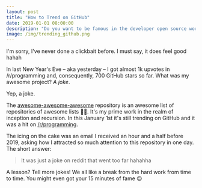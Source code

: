 ```yaml
---
layout: post
title: "How to Trend on GitHub"
date: 2019-01-01 08:00:00
description: "Do you want to be famous in the developer open source world? Here you will learn everything!"
image: /img/trending_github.png
---
```


I'm sorry, I've never done a clickbait before. I must say, it does feel good hahah

In last New Year's Eve – aka yesterday – I got almost 1k upvotes in /r/programming and, consequently, 700 GitHub stars so far. What was my awesome project? _A joke_.

Yep, a joke.

The [awesome-awesome-awesome](https://github.com/jonatasbaldin/awesome-awesome-awesome) repository is an awesome list of repositories of awesome lists 🤷‍♀️. It's my prime work in the realm of inception and recursion. In this January 1st it's still trending on GitHub and it was a hit on [/r/programming](https://www.reddit.com/r/programming/comments/aaqyit/github_jonatasbaldinawesomeawesomeawesome_awesome/).

The icing on the cake was an email I received an hour and a half before 2019, asking how I attracted so much attention to this repository in one day. The short answer:

> It was just a joke on reddit that went too far hahahha

A lesson? Tell more jokes! We all like a break from the hard work from time to time. You might even got your 15 minutes of fame 😉